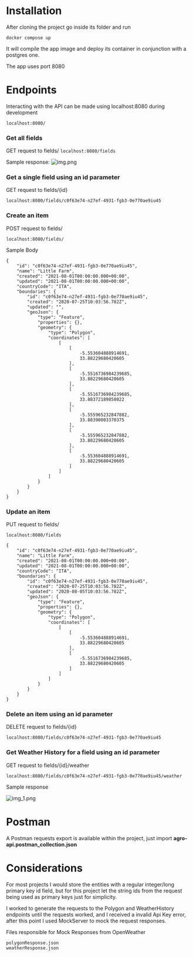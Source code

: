 # Installation
After cloning the project go inside its folder and run

` docker compose up `

It will compile the app image and deploy its container in conjunction with a postgres one.

The app uses port 8080

# Endpoints

Interacting with the API can be made using localhost:8080 during development

`localhost:8080/`

### Get all fields
GET request to fields/
`localhost:8080/fields`

Sample response:
![img.png](img.png)

### Get a single field using an id parameter
GET request to fields/{id}

`localhost:8080/fields/c0f63e74-n27ef-4931-fgb3-0e770ae9iu45`

### Create an item
POST request to fields/

`localhost:8080/fields/`

Sample Body
```
{
    "id": "c0f63e74-n27ef-4931-fgb3-0e770ae9iu45",
    "name": "Little Farm",
    "created": "2021-08-01T00:00:00.000+00:00",
    "updated": "2021-08-01T00:00:00.000+00:00",
    "countryCode": "ITA",
    "boundaries": {
        "id": "c0f63e74-n27ef-4931-fgb3-0e770ae9iu45",
        "created": "2020-07-25T10:03:56.782Z",
        "updated": "",
        "geoJson": {
            "type": "Feature",
            "properties": {},
            "geometry": {
                "type": "Polygon",
                "coordinates": [
                    [
                        [
                            -5.553604888914691,
                            33.88229680420605
                        ],
                        [
                            -5.5516736984239685,
                            33.88229680420605
                        ],
                        [
                            -5.5516736984239685,
                            33.88372189858022
                        ],
                        [
                            -5.555965232847882,
                            33.88390003370375
                        ],
                        [
                            -5.555965232847882,
                            33.88229680420605
                        ],
                        [
                            -5.553604888914691,
                            33.88229680420605
                        ]
                    ]
                ]
            }
        }
    }
}
```

### Update an item
PUT request to fields/

`localhost:8080/fields`
```
{
    "id": "c0f63e74-n27ef-4931-fgb3-0e770ae9iu45",
    "name": "Little Farm",
    "created": "2021-08-01T00:00:00.000+00:00",
    "updated": "2021-08-01T00:00:00.000+00:00",
    "countryCode": "ITA",
    "boundaries": {
        "id": "c0f63e74-n27ef-4931-fgb3-0e770ae9iu45",
        "created": "2020-07-25T10:03:56.782Z",
        "updated": "2020-08-05T10:03:56.782Z",
        "geoJson": {
            "type": "Feature",
            "properties": {},
            "geometry": {
                "type": "Polygon",
                "coordinates": [
                    [
                        [
                            -5.553604888914691,
                            33.88229680420605
                        ],
                        [
                            -5.5516736984239685,
                            33.88229680420605
                        ]
                    ]
                ]
            }
        }
    }
}
```

### Delete an item using an id parameter
DELETE request to fields/{id}

`localhost:8080/fields/c0f63e74-n27ef-4931-fgb3-0e770ae9iu45`

### Get Weather History for a field using an id parameter
GET request to fields/{id}/weather

`localhost:8080/fields/c0f63e74-n27ef-4931-fgb3-0e770ae9iu45/weather`

Sample response

![img_1.png](img_1.png)
# Postman
A Postman requests export is available within the project, just import **agro-api.postman_collection.json**

# Considerations 

For most projects I would store the entities with a regular integer/long primary key id field, but for this project let the string ids from the request being used as primary keys just for simplicity.

I worked to generate the requests to the Polygon and WeatherHistory endpoints until the requests worked, and I received a invalid Api Key error, after this point I used MockServer to mock the request responses.

Files responsible for Mock Responses from OpenWeather
```
polygonResponse.json
weatherResponse.json
```